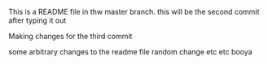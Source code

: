This is a README file in thw master branch. this will be the second commit after typing it out

Making changes for the third commit

some arbitrary changes to the readme file
random change etc etc
booya
